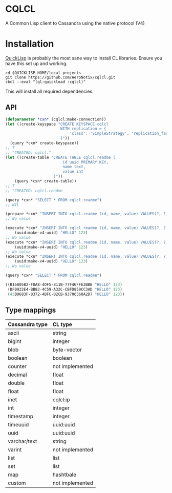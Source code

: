 CQLCL
=====

A Common Lisp client to Cassandra using the native protocol (V4)

Installation
============

[QuickLisp](http://quicklisp.org) is probably the most sane way to
install CL libraries. Ensure you have this set up and working.


```shell
cd $QUICKLISP_HOME/local-projects
git clone https://github.com/AeroNotix/cqlcl.git
sbcl --eval "(ql:quickload :cqlcl)"
```

This will install all required dependencies.

API
---

```lisp
(defparameter *cxn* (cqlcl:make-connection))
(let ((create-keyspace "CREATE KEYSPACE cqlcl
                        WITH replication = {
                            'class': 'SimpleStrategy', 'replication_factor': '1'
                        }"))
  (query *cxn* create-keyspace))
;; T
;; "CREATED: cqlcl."
(let ((create-table "CREATE TABLE cqlcl.readme (
                         id uuid PRIMARY KEY,
                         name text,
                         value int
                     )"))
    (query *cxn* create-table))
;; T
;; "CREATED: cqlcl.readme

(query *cxn* "SELECT * FROM cqlcl.readme")
;; NIL

(prepare *cxn* "INSERT INTO cqlcl.readme (id, name, value) VALUES(?, ?, ?)")
;; No value

(execute *cxn* "INSERT INTO cqlcl.readme (id, name, value) VALUES(?, ?, ?)"
    (uuid:make-v4-uuid) "HELLO" 123)
;; No value
(execute *cxn* "INSERT INTO cqlcl.readme (id, name, value) VALUES(?, ?, ?)"
    (uuid:make-v4-uuid) "HELLO" 123)
;; No value
(execute *cxn* "INSERT INTO cqlcl.readme (id, name, value) VALUES(?, ?, ?)"
    (uuid:make-v4-uuid) "HELLO" 123)
;; No value

(query *cxn* "SELECT * FROM cqlcl.readme")

((B16805B2-FDA8-4DF5-811B-77F46FFE2BBB "HELLO" 123)
 (DF0922E4-BB82-4C59-A32C-CBFD859CC3AD "HELLO" 123)
 (43B0683F-8372-4BFC-B2CB-93706360A2D7 "HELLO" 123))
```

Type mappings
-------------

| Cassandra type | CL type |
|:--------------------- |:------- |
| ascii | string |
| bigint | integer |
| blob | byte-vector |
| boolean | boolean |
| counter | not implemented |
| decimal | float |
| double | float |
| float | float |
| inet | cqlcl:ip |
| int | integer |
| timestamp | integer |
| timeuuid | uuid:uuid |
| uuid | uuid:uuid |
| varchar/text | string |
| varint | not implemented |
| list | list |
| set | list |
| map | hashtbale |
| custom | not implemented |
